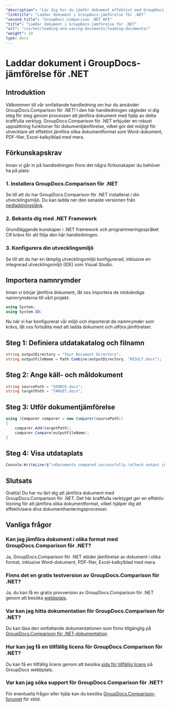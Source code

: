 ```yaml
---
"description": "Lär dig hur du jämför dokument effektivt med GroupDocs.Comparison för .NET. Effektivisera dina dokumenthanteringsprocesser."
"linktitle": "Laddar dokument i GroupDocs-jämförelse för .NET"
"second_title": "GroupDocs.Comparison .NET API"
"title": "Laddar dokument i GroupDocs-jämförelse för .NET"
"url": "/sv/net/loading-and-saving-documents/loading-documents/"
"weight": 10
type: docs
---
```

# Laddar dokument i GroupDocs-jämförelse för .NET

## Introduktion
Välkommen till vår omfattande handledning om hur du använder GroupDocs.Comparison för .NET! I den här handledningen vägleder vi dig steg för steg genom processen att jämföra dokument med hjälp av detta kraftfulla verktyg. GroupDocs.Comparison för .NET erbjuder en robust uppsättning funktioner för dokumentjämförelse, vilket gör det möjligt för utvecklare att effektivt jämföra olika dokumentformat som Word-dokument, PDF-filer, Excel-kalkylblad med mera.
## Förkunskapskrav
Innan vi går in på handledningen finns det några förkunskaper du behöver ha på plats:
### 1. Installera GroupDocs.Comparison för .NET
Se till att du har GroupDocs.Comparison för .NET installerat i din utvecklingsmiljö. Du kan ladda ner den senaste versionen från [nedladdningslänk](https://releases.groupdocs.com/comparison/net/).
### 2. Bekanta dig med .NET Framework
Grundläggande kunskaper i .NET framework och programmeringsspråket C# krävs för att följa den här handledningen.
### 3. Konfigurera din utvecklingsmiljö
Se till att du har en lämplig utvecklingsmiljö konfigurerad, inklusive en integrerad utvecklingsmiljö (IDE) som Visual Studio.

## Importera namnrymder
Innan vi börjar jämföra dokument, låt oss importera de nödvändiga namnrymderna till vårt projekt.

```csharp
using System;
using System.IO;
```

Nu när vi har konfigurerat vår miljö och importerat de namnrymder som krävs, låt oss fortsätta med att ladda dokument och utföra jämförelser.
## Steg 1: Definiera utdatakatalog och filnamn
```csharp
string outputDirectory = "Your Document Directory";
string outputFileName = Path.Combine(outputDirectory, "RESULT.docx");
```
## Steg 2: Ange käll- och måldokument
```csharp
string sourcePath = "SOURCE.docx";
string targetPath = "TARGET.docx";
```
## Steg 3: Utför dokumentjämförelse
```csharp
using (Comparer comparer = new Comparer(sourcePath))
{
    comparer.Add(targetPath);
    comparer.Compare(outputFileName);
}
```
## Steg 4: Visa utdataplats
```csharp
Console.WriteLine($"\nDocuments compared successfully.\nCheck output in {outputDirectory}.");
```

## Slutsats
Grattis! Du har nu lärt dig att jämföra dokument med GroupDocs.Comparison för .NET. Det här kraftfulla verktyget ger en effektiv lösning för att jämföra olika dokumentformat, vilket hjälper dig att effektivisera dina dokumenthanteringsprocesser.
## Vanliga frågor
### Kan jag jämföra dokument i olika format med GroupDocs.Comparison för .NET?
Ja, GroupDocs.Comparison för .NET stöder jämförelse av dokument i olika format, inklusive Word-dokument, PDF-filer, Excel-kalkylblad med mera.
### Finns det en gratis testversion av GroupDocs.Comparison för .NET?
Ja, du kan få en gratis provversion av GroupDocs.Comparison för .NET genom att besöka [webbplats](https://releases.groupdocs.com/).
### Var kan jag hitta dokumentation för GroupDocs.Comparison för .NET?
Du kan läsa den omfattande dokumentationen som finns tillgänglig på [GroupDocs.Comparison för .NET-dokumentation](https://tutorials.groupdocs.com/comparison/net/).
### Hur kan jag få en tillfällig licens för GroupDocs.Comparison för .NET?
Du kan få en tillfällig licens genom att besöka [sida för tillfällig licens](https://purchase.groupdocs.com/temporary-license/) på GroupDocs webbplats.
### Var kan jag söka support för GroupDocs.Comparison för .NET?
För eventuella frågor eller hjälp kan du besöka [GroupDocs.Comparison-forumet](https://forum.groupdocs.com/c/comparison/12) för stöd.